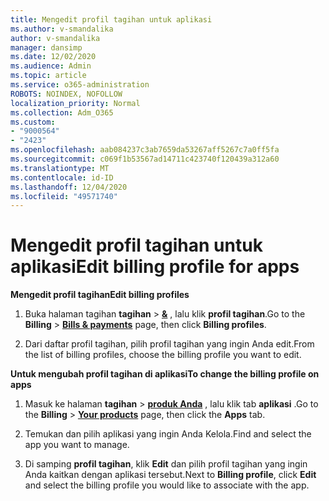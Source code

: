 ```yaml
---
title: Mengedit profil tagihan untuk aplikasi
ms.author: v-smandalika
author: v-smandalika
manager: dansimp
ms.date: 12/02/2020
ms.audience: Admin
ms.topic: article
ms.service: o365-administration
ROBOTS: NOINDEX, NOFOLLOW
localization_priority: Normal
ms.collection: Adm_O365
ms.custom:
- "9000564"
- "2423"
ms.openlocfilehash: aab084237c3ab7659da53267aff5267c7a0ff5fa
ms.sourcegitcommit: c069f1b53567ad14711c423740f120439a312a60
ms.translationtype: MT
ms.contentlocale: id-ID
ms.lasthandoff: 12/04/2020
ms.locfileid: "49571740"
---
```

# <a name="edit-billing-profile-for-apps"></a><span data-ttu-id="41346-102">Mengedit profil tagihan untuk aplikasi</span><span class="sxs-lookup"><span data-stu-id="41346-102">Edit billing profile for apps</span></span>

<span data-ttu-id="41346-103">**Mengedit profil tagihan**</span><span class="sxs-lookup"><span data-stu-id="41346-103">**Edit billing profiles**</span></span>

1. <span data-ttu-id="41346-104">Buka halaman tagihan **tagihan**  >  **[&](https://go.microsoft.com/fwlink/p/?linkid=848039)** , lalu klik **profil tagihan**.</span><span class="sxs-lookup"><span data-stu-id="41346-104">Go to the **Billing** > **[Bills & payments](https://go.microsoft.com/fwlink/p/?linkid=848039)** page, then click **Billing profiles**.</span></span>

2. <span data-ttu-id="41346-105">Dari daftar profil tagihan, pilih profil tagihan yang ingin Anda edit.</span><span class="sxs-lookup"><span data-stu-id="41346-105">From the list of billing profiles, choose the billing profile you want to edit.</span></span>

<span data-ttu-id="41346-106">**Untuk mengubah profil tagihan di aplikasi**</span><span class="sxs-lookup"><span data-stu-id="41346-106">**To change the billing profile on apps**</span></span>

1. <span data-ttu-id="41346-107">Masuk ke halaman **tagihan**  >  **[produk Anda](https://go.microsoft.com/fwlink/p/?linkid=842054)** , lalu klik tab **aplikasi** .</span><span class="sxs-lookup"><span data-stu-id="41346-107">Go to the **Billing** > **[Your products](https://go.microsoft.com/fwlink/p/?linkid=842054)** page, then click the **Apps** tab.</span></span>

2. <span data-ttu-id="41346-108">Temukan dan pilih aplikasi yang ingin Anda Kelola.</span><span class="sxs-lookup"><span data-stu-id="41346-108">Find and select the app you want to manage.</span></span>  

3. <span data-ttu-id="41346-109">Di samping **profil tagihan**, klik **Edit** dan pilih profil tagihan yang ingin Anda kaitkan dengan aplikasi tersebut.</span><span class="sxs-lookup"><span data-stu-id="41346-109">Next to **Billing profile**, click **Edit** and select the billing profile you would like to associate with the app.</span></span>